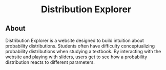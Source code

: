 # <center>Distribution Explorer</center>

## About

Distribution Explorer is a website designed to build
intuition about probability distributions. Students often have difficulty conceptualizing probability distributions when studying a textbook. By interacting with the website and playing with sliders, users get to see how a probability distribution reacts to different parameters.